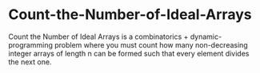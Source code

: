 # Count-the-Number-of-Ideal-Arrays
Count the Number of Ideal Arrays is a combinatorics + dynamic-programming problem where you must count how many non-decreasing integer arrays of length n can be formed such that every element divides the next one.
